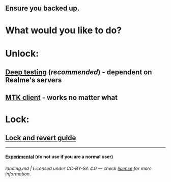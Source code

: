 ## Ensure you backed up.
# What would you like to do?

# Unlock:
## [Deep testing](/md/deep-testing.guide.md) (*recommended*) - dependent on Realme's servers
## [MTK client](/md/mtk.guide.md) - works no matter what

# Lock:
## [Lock and revert guide](https://github.com/driedpampas/realme-8-megaguide/wiki/Reverting)

* * *

#### [Experimental](/md/experimental.md) (do not use if you are a normal user)

###### landing.md | Licensed under CC-BY-SA 4.0 — check [license](/LICENSE) for more information.
